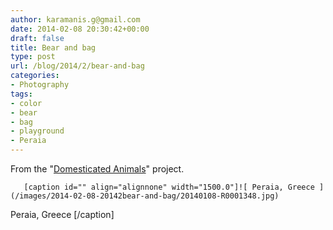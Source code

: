 ```yaml
---
author: karamanis.g@gmail.com
date: 2014-02-08 20:30:42+00:00
draft: false
title: Bear and bag
type: post
url: /blog/2014/2/bear-and-bag
categories:
- Photography
tags:
- color
- bear
- bag
- playground
- Peraia
---
```


From the "[Domesticated Animals](/domesticated-animals)" project.


  
       [caption id="" align="alignnone" width="1500.0"]![ Peraia, Greece ](/images/2014-02-08-20142bear-and-bag/20140108-R0001348.jpg)
 Peraia, Greece [/caption]
